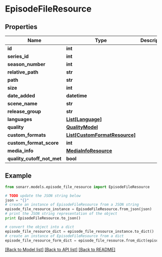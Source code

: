 # EpisodeFileResource


## Properties

Name | Type | Description | Notes
------------ | ------------- | ------------- | -------------
**id** | **int** |  | [optional] 
**series_id** | **int** |  | [optional] 
**season_number** | **int** |  | [optional] 
**relative_path** | **str** |  | [optional] 
**path** | **str** |  | [optional] 
**size** | **int** |  | [optional] 
**date_added** | **datetime** |  | [optional] 
**scene_name** | **str** |  | [optional] 
**release_group** | **str** |  | [optional] 
**languages** | [**List[Language]**](Language.md) |  | [optional] 
**quality** | [**QualityModel**](QualityModel.md) |  | [optional] 
**custom_formats** | [**List[CustomFormatResource]**](CustomFormatResource.md) |  | [optional] 
**custom_format_score** | **int** |  | [optional] 
**media_info** | [**MediaInfoResource**](MediaInfoResource.md) |  | [optional] 
**quality_cutoff_not_met** | **bool** |  | [optional] 

## Example

```python
from sonarr.models.episode_file_resource import EpisodeFileResource

# TODO update the JSON string below
json = "{}"
# create an instance of EpisodeFileResource from a JSON string
episode_file_resource_instance = EpisodeFileResource.from_json(json)
# print the JSON string representation of the object
print EpisodeFileResource.to_json()

# convert the object into a dict
episode_file_resource_dict = episode_file_resource_instance.to_dict()
# create an instance of EpisodeFileResource from a dict
episode_file_resource_form_dict = episode_file_resource.from_dict(episode_file_resource_dict)
```
[[Back to Model list]](../README.md#documentation-for-models) [[Back to API list]](../README.md#documentation-for-api-endpoints) [[Back to README]](../README.md)


